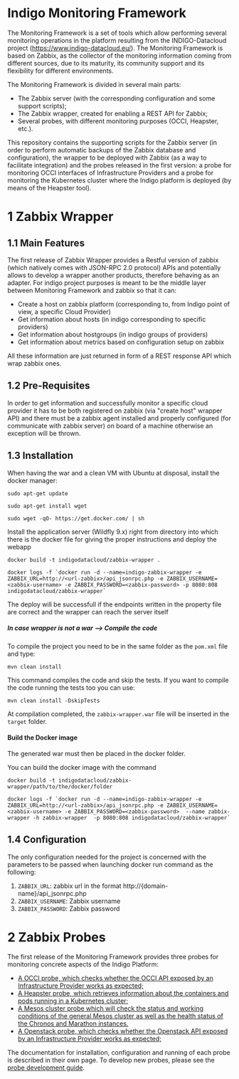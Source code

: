 # Indigo Monitoring Framework

The Monitoring Framework is a set of tools which allow performing several monitoring operations in the platform resulting from the INDIGO-Datacloud project (https://www.indigo-datacloud.eu/). The Monitoring Framework is based on Zabbix, as the collector of the monitoring information coming from different sources, due to its maturity, its community support and its flexibility for different environments.

The Monitoring Framework is divided in several main parts:
* The Zabbix server (with the corresponding configuration and some support scripts);
* The Zabbix wrapper, created for enabling a REST API for Zabbix;
* Several probes, with different monitoring purposes (OCCI, Heapster, etc.).

This repository contains the supporting scripts for the Zabbix server (in order to perform automatic backups of the Zabbix database and configuration), the wrapper to be deployed with Zabbix (as a way to facilitate integration) and the probes released in the first version: a probe for monitoring OCCI interfaces of Infrastructure Providers and a probe for monitoring the Kubernetes cluster where the Indigo platform is deployed (by means of the Heapster tool).


1 Zabbix Wrapper
================

1.1 Main Features
-----------------
The first release of Zabbix Wrapper provides a Restful version of zabbix (which natively comes with JSON-RPC 2.0 protocol) APIs and potentially allows to develop a wrapper another products, therefore behaving as an adapter.
For indigo project purposes is meant to be the middle layer between Monitoring Framework and zabbix so that it can: 

* Create a host on zabbix platform (corresponding to, from Indigo point of view, a specific Cloud Provider)
* Get information about hosts (in indigo corresponding to specific providers)
* Get information about hostgroups (in indigo groups of providers)
* Get information about metrics based on configuration setup on zabbix

All these information are just returned in form of a REST response API which wrap zabbix ones.

1.2 Pre-Requisites
------------------
In order to get information and successfully monitor a specific cloud provider it has to be both registered on zabbix (via "create host" wrapper API) and there must be a zabbix agent installed and properly configured (for communicate with zabbix server) on board of a machine otherwise an exception will be thrown.

1.3 Installation
----------------

When having the war and a clean VM with Ubuntu at disposal, install the docker manager:
```
sudo apt-get update
```
```
sudo apt-get install wget
```
```
sudo wget -qO- https://get.docker.com/ | sh
```

Install the application server (Wildfly 9.x) right from directory into which there is the docker file for giving the proper instructions and deploy the webapp
```
docker build -t indigodatacloud/zabbix-wrapper .
```
```
docker logs -f `docker run -d --name=indigo-zabbix-wrapper -e ZABBIX_URL=http://<url-zabbix>/api_jsonrpc.php -e ZABBIX_USERNAME=<zabbix-username> -e ZABBIX_PASSWORD=<zabbix-password> -p 8080:808 indigodatacloud/zabbix-wrapper` 
```

The deploy will be successfull if the endpoints written in the property file are correct and the wrapper can reach the server itself

##### In case wrapper is not a war --> Compile the code

To compile the project you need to be in the same folder as the `pom.xml` file and type:
```
mvn clean install
```
This command compiles the code and skip the tests. If you want to compile the code running the tests too you can use:
```
mvn clean install -DskipTests
```

At compilation completed, the `zabbix-wrapper.war` file will be inserted in the `target` folder.

#### Build the Docker image

The generated war must then be placed in the docker folder.

You can build the docker image with the command
```
docker build -t indigodatacloud/zabbix-wrapper/path/to/the/docker/folder
```
```
docker logs -f `docker run -d --name=indigo-zabbix-wrapper -e ZABBIX_URL=http://<url-zabbix>/api_jsonrpc.php -e ZABBIX_USERNAME=<zabbix-username> -e ZABBIX_PASSWORD=<zabbix-password>  --name zabbix-wrapper -h zabbix-wrapper  -p 8080:808 indigodatacloud/zabbix-wrapper` 
```

1.4 Configuration
----------------- 
The only configuration needed for the project is concerned with the parameters to be passed when launching docker run command as the following:
  1. `ZABBIX_URL`: zabbix url in the format http://{domain-name}/api_jsonrpc.php
  2. `ZABBIX_USERNAME`: Zabbix username
  3. `ZABBIX_PASSWORD`: Zabbix password

2 Zabbix Probes
================

The first release of the Monitoring Framework provides three probes for monitoring concrete aspects of the Indigo Platform:
* [A OCCI probe, which checks whether the OCCI API exposed by an Infrastructure Provider works as expected;](doc/OCCI.md)
* [A Heapster probe, which retrieves information about the containers and pods running in a Kubernetes cluster;](doc/heapster.md)
* [A Mesos cluster probe which will check the status and working conditions of the general Mesos cluster as well as the health status of the Chronos and Marathon instances.](doc/mesos.md)
* [A Openstack probe, which checks whether the Openstack API exposed by an Infrastructure Provider works as expected;](doc/OPENSTACK.md)

The documentation for installation, configuration and running of each probe is described in their own page. To develop new probes, please see the [probe development guide](doc/probe_development.md).
